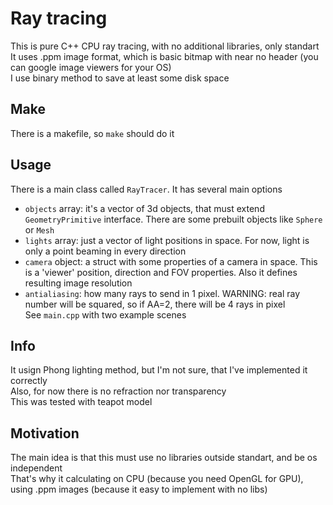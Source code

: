 # Ray tracing  
This is pure C++ CPU ray tracing, with no additional libraries, only standart  
It uses .ppm image format, which is basic bitmap with near no header (you can google image viewers for your OS)  
I use binary method to save at least some disk space

## Make  
There is a makefile, so `make` should do it  

## Usage  
There is a main class called `RayTracer`. It has several main options  
* `objects` array: it's a vector of 3d objects, that must extend `GeometryPrimitive` interface. There are some prebuilt objects like `Sphere` or `Mesh`  
* `lights` array: just a vector of light positions in space. For now, light is only a point beaming in every direction  
* `camera` object: a struct with some properties of a camera in space. This is a 'viewer' position, direction and FOV properties. Also it defines resulting image resolution  
* `antialiasing`: how many rays to send in 1 pixel. WARNING: real ray number will be squared, so if AA=2, there will be 4 rays in pixel  
See `main.cpp` with two example scenes  

## Info  
It usign Phong lighting method, but I'm not sure, that I've implemented it correctly  
Also, for now there is no refraction nor transparency  
This was tested with teapot model  

## Motivation  
The main idea is that this must use no libraries outside standart, and be os independent  
That's why it calculating on CPU (because you need OpenGL for GPU), using .ppm images (because it easy to implement with no libs)  